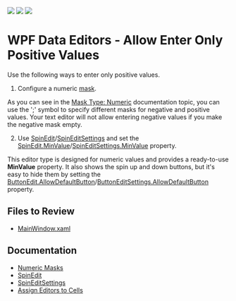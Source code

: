 <!-- default badges list -->
![](https://img.shields.io/endpoint?url=https://codecentral.devexpress.com/api/v1/VersionRange/163292254/17.2.3%2B)
[![](https://img.shields.io/badge/Open_in_DevExpress_Support_Center-FF7200?style=flat-square&logo=DevExpress&logoColor=white)](https://supportcenter.devexpress.com/ticket/details/T830484)
[![](https://img.shields.io/badge/📖_How_to_use_DevExpress_Examples-e9f6fc?style=flat-square)](https://docs.devexpress.com/GeneralInformation/403183)
<!-- default badges end -->

# WPF Data Editors - Allow Enter Only Positive Values

Use the following ways to enter only positive values.
 
1. Configure a numeric [mask](https://docs.devexpress.com/WPF/6945/controls-and-libraries/data-editors/common-features/masked-input).

As you can see in the [Mask Type: Numeric](https://docs.devexpress.com/WPF/6950/controls-and-libraries/data-editors/common-features/masked-input/mask-type-numeric) documentation topic, you can use the ';' symbol to specify different masks for negative and positive values. Your text editor will not allow entering negative values if you make the negative mask empty.

2. Use [SpinEdit](https://docs.devexpress.com/WPF/6163/controls-and-libraries/data-editors/editor-types/spinedit)/[SpinEditSettings](https://docs.devexpress.com/WPF/DevExpress.Xpf.Editors.Settings.SpinEditSettings) and set the [SpinEdit.MinValue](https://docs.devexpress.com/WPF/DevExpress.Xpf.Editors.SpinEdit.MinValue)/[SpinEditSettings.MinValue](https://docs.devexpress.com/WPF/DevExpress.Xpf.Editors.Settings.SpinEditSettings.MinValue) property.

This editor type is designed for numeric values and provides a ready-to-use **MinValue** property. It also shows the spin up and down buttons, but it's easy to hide them by setting the [ButtonEdit.AllowDefaultButton](https://docs.devexpress.com/WPF/DevExpress.Xpf.Editors.ButtonEdit.AllowDefaultButton)/[ButtonEditSettings.AllowDefaultButton](https://docs.devexpress.com/WPF/DevExpress.Xpf.Editors.Settings.ButtonEditSettings.AllowDefaultButton) property.

## Files to Review

* [MainWindow.xaml](./CS/MainWindow.xaml)

## Documentation

* [Numeric Masks](https://docs.devexpress.com/WPF/6950/controls-and-libraries/data-editors/common-features/masked-input/mask-type-numeric)
* [SpinEdit](https://docs.devexpress.com/WPF/DevExpress.Xpf.Editors.SpinEdit)
* [SpinEditSettings](https://docs.devexpress.com/WPF/DevExpress.Xpf.Editors.Settings.SpinEditSettings)
* [Assign Editors to Cells](https://docs.devexpress.com/WPF/401011/controls-and-libraries/data-grid/data-editing-and-validation/modify-cell-values/assign-an-editor-to-a-cell)
